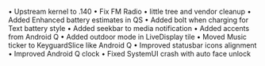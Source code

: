 • Upstream kernel to .140
• Fix FM Radio
• little tree and vendor cleanup
• Added Enhanced battery estimates in QS
• Added bolt when charging for Text battery style
• Added seekbar to media notification
• Added accents from Android Q
• Added outdoor mode in LiveDisplay tile
• Moved Music ticker to KeyguardSlice like Android Q
• Improved statusbar icons alignment
• Improved Android Q clock
• Fixed SystemUI crash with auto face unlock
